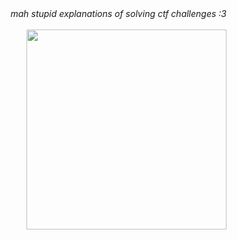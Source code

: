 <div align="right">
    <i>mah stupid explanations of solving ctf challenges :3</i>
    <br></br>
    <div>
    <img src="https://media1.tenor.com/m/tJuLZgcZtMkAAAAC/ai-haibara-shiho-miyano.gif" width="320">
    <div>
</div>
